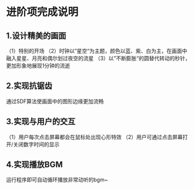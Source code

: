 # 进阶项完成说明
## 1.设计精美的画面
（1）特别的开场
（2）时钟以”星空“为主题，颜色以蓝、紫、白为主，在画面中融入星星、月亮和偶尔划过夜空的流星
（3）以”不断膨胀“的圆替代转动的秒针，更加形象地展现1分钟的流逝
## 2.实现抗锯齿
通过SDF算法使画面中的图形边缘更加流畅
## 3.实现与用户的交互
（1）用户每次点击屏幕都会在鼠标处出现心形特效
（2）用户可通过点击屏幕打开/关闭数字时间的显示
## 4.实现播放BGM
运行程序即可自动循环播放非常动听的bgm~
